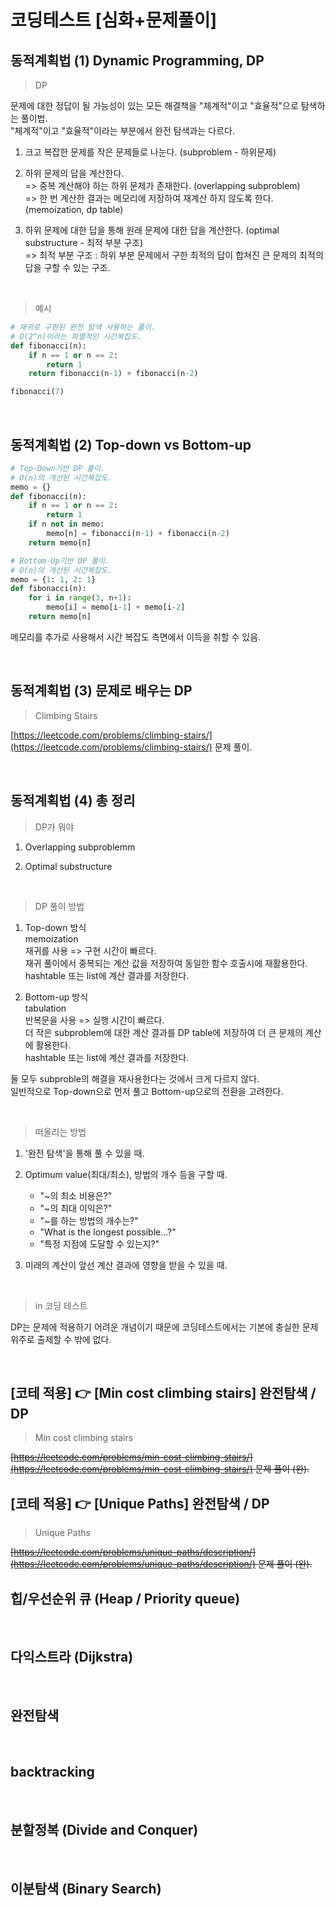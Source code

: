 # 코딩테스트 \[심화+문제풀이]

## 동적계획법 (1) Dynamic Programming, DP

> DP

문제에 대한 정답이 될 가능성이 있는 모든 해결책을 "체계적"이고 "효율적"으로 탐색하는 풀이법. <br/>
"체계적"이고 "효율적"이라는 부분에서 완전 탐색과는 다르다.

1. 크고 복잡한 문제를 작은 문제들로 나눈다. (subproblem - 하위문제)

2. 하위 문제의 답을 계산한다. <br/>
   => 중복 계산해야 하는 하위 문제가 존재한다. (overlapping subproblem) <br/>
   => 한 번 계산한 결과는 메모리에 저장하여 재계산 하지 않도록 한다. (memoization, dp table)

3. 하위 문제에 대한 답을 통해 원래 문제에 대한 답을 계산한다. (optimal substructure - 최적 부분 구조) <br/>
   => 최적 부분 구조 : 하위 부분 문제에서 구한 최적의 답이 합쳐진 큰 문제의 최적의 답을 구할 수 있는 구조.

<br/>

> 예시

```python
# 재귀로 구현된 완전 탐색 사용하는 풀이.
# O(2^n)이라는 파멸적인 시간복잡도.
def fibonacci(n):
    if n == 1 or n == 2:
        return 1
    return fibonacci(n-1) + fibonacci(n-2)

fibonacci(7)
```

<br/>

## 동적계획법 (2) Top-down vs Bottom-up

```python
# Top-Down기반 DP 풀이.
# O(n)의 개선된 시간복잡도.
memo = {}
def fibonacci(n):
    if n == 1 or n == 2:
        return 1
    if n not in memo:
        memo[n] = fibonacci(n-1) + fibonacci(n-2)
    return memo[n]
```

```python
# Bottom-Up기반 DP 풀이.
# O(n)의 개선된 시간복잡도.
memo = {1: 1, 2: 1}
def fibonacci(n):
    for i in range(3, n+1):
        memo[i] = memo[i-1] + memo[i-2]
    return memo[n]
```

메모리를 추가로 사용해서 시간 복잡도 측면에서 이득을 취할 수 있음.

<br/>

## 동적계획법 (3) 문제로 배우는 DP

> Climbing Stairs

[https://leetcode.com/problems/climbing-stairs/](https://leetcode.com/problems/climbing-stairs/) 문제 풀이.

<br/>

## 동적계획법 (4) 총 정리

> DP가 뭐야

1. Overlapping subproblemm

2. Optimal substructure

<br/>

> DP 풀이 방법

1. Top-down 방식 <br/>
   memoization <br/>
   재귀를 사용 => 구현 시간이 빠르다. <br/>
   재귀 풀이에서 중복되는 계산 값을 저장하여 동일한 함수 호출시에 재활용한다. <br/>
   hashtable 또는 list에 계산 결과를 저장한다.

2. Bottom-up 방식 <br/>
   tabulation <br/>
   반복문을 사용 => 실행 시간이 빠르다. <br/>
   더 작은 subproblem에 대한 계산 결과를 DP table에 저장하여 더 큰 문제의 계산에 활용한다. <br/>
   hashtable 또는 list에 계산 결과를 저장한다.

둘 모두 subproble의 해결을 재사용한다는 것에서 크게 다르지 않다. <br/>
일반적으로 Top-down으로 먼저 풀고 Bottom-up으로의 전환을 고려한다.

<br/>

> 떠올리는 방법

1. '완전 탐색'을 통해 풀 수 있을 때.

2. Optimum value(최대/최소), 방법의 개수 등을 구할 때.

   - "~의 최소 비용은?"
   - "~의 최대 이익은?"
   - "~를 하는 방법의 개수는?"
   - "What is the longest possible...?"
   - "특정 지점에 도달할 수 있는지?"

3. 미래의 계산이 앞선 계산 결과에 영향을 받을 수 있을 때.

<br/>

> in 코딩 테스트

DP는 문제에 적용하기 어려운 개념이기 때문에 코딩테스트에서는 기본에 충실한 문제 위주로 출제할 수 밖에 없다.

<br/>

## [코테 적용] 👉 [Min cost climbing stairs] 완전탐색 / DP

> Min cost climbing stairs

~~[https://leetcode.com/problems/min-cost-climbing-stairs/](https://leetcode.com/problems/min-cost-climbing-stairs/) 문제 풀이 (완).~~

## [코테 적용] 👉 [Unique Paths] 완전탐색 / DP

> Unique Paths

~~[https://leetcode.com/problems/unique-paths/description/](https://leetcode.com/problems/unique-paths/description/) 문제 풀이 (완).~~

## 힙/우선순위 큐 (Heap / Priority queue)

<br/>

## 다익스트라 (Dijkstra)

<br/>

## 완전탐색

<br/>

## backtracking

<br/>

## 분할정복 (Divide and Conquer)

<br/>

## 이분탐색 (Binary Search)

<br/>
